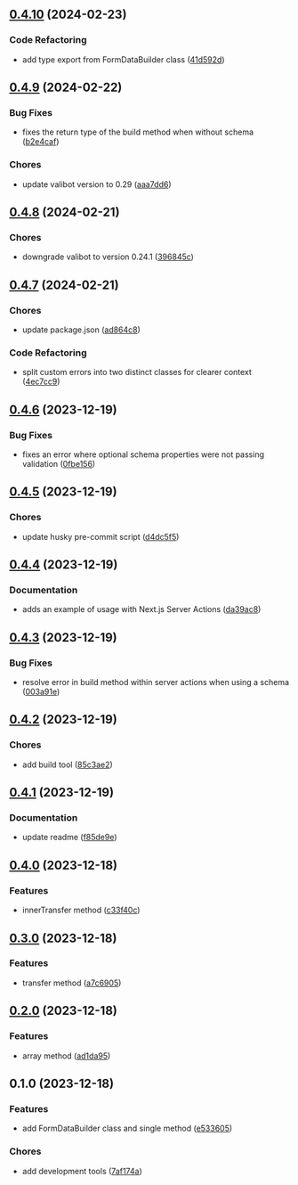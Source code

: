 

## [0.4.10](https://github.com/nicomoraes/formdata-builder/compare/0.4.9...0.4.10) (2024-02-23)


### Code Refactoring

* add type export from FormDataBuilder class ([41d592d](https://github.com/nicomoraes/formdata-builder/commit/41d592dbe33e0361de9b54983b0df39fe7eb9e4d))

## [0.4.9](https://github.com/nicomoraes/formdata-builder/compare/0.4.8...0.4.9) (2024-02-22)


### Bug Fixes

* fixes the return type of the build method when without schema ([b2e4caf](https://github.com/nicomoraes/formdata-builder/commit/b2e4cafcbd6f07e963c8606c1789c8232c6ba331))


### Chores

* update valibot version to 0.29 ([aaa7dd6](https://github.com/nicomoraes/formdata-builder/commit/aaa7dd6892046c6d1ac20dc345bda65ffaf702f3))

## [0.4.8](https://github.com/nicomoraes/formdata-builder/compare/0.4.7...0.4.8) (2024-02-21)


### Chores

* downgrade valibot to version 0.24.1 ([396845c](https://github.com/nicomoraes/formdata-builder/commit/396845c37d855ca8bd5694659e291b5eecfb4c73))

## [0.4.7](https://github.com/nicomoraes/formdata-builder/compare/0.4.6...0.4.7) (2024-02-21)


### Chores

* update package.json ([ad864c8](https://github.com/nicomoraes/formdata-builder/commit/ad864c82c61cfe245d2c5948f26b5447246152af))


### Code Refactoring

* split custom errors into two distinct classes for clearer context ([4ec7cc9](https://github.com/nicomoraes/formdata-builder/commit/4ec7cc915f1828981221f84309f8e7c0bc6af5d7))

## [0.4.6](https://github.com/nicomoraes/formdata-builder/compare/0.4.5...0.4.6) (2023-12-19)


### Bug Fixes

* fixes an error where optional schema properties were not passing validation ([0fbe156](https://github.com/nicomoraes/formdata-builder/commit/0fbe156269565b06c6f45677df16fbbffb4f62cf))

## [0.4.5](https://github.com/nicomoraes/formdata-builder/compare/0.4.4...0.4.5) (2023-12-19)


### Chores

* update husky pre-commit script ([d4dc5f5](https://github.com/nicomoraes/formdata-builder/commit/d4dc5f5a25b98f9ce283ee62da01f483e55e171a))

## [0.4.4](https://github.com/nicomoraes/formdata-builder/compare/0.4.3...0.4.4) (2023-12-19)


### Documentation

* adds an example of usage with Next.js Server Actions ([da39ac8](https://github.com/nicomoraes/formdata-builder/commit/da39ac898a6c6b9a58ccf9cfc405acd5678e899e))

## [0.4.3](https://github.com/nicomoraes/formdata-builder/compare/0.4.2...0.4.3) (2023-12-19)


### Bug Fixes

* resolve error in build method within server actions when using a schema ([003a91e](https://github.com/nicomoraes/formdata-builder/commit/003a91e56982914d736481d1d8829ba2c317242f))

## [0.4.2](https://github.com/nicomoraes/formdata-builder/compare/0.4.1...0.4.2) (2023-12-19)


### Chores

* add build tool ([85c3ae2](https://github.com/nicomoraes/formdata-builder/commit/85c3ae2390794843a25f4ea914f88b4c16434e55))

## [0.4.1](https://github.com/nicomoraes/formdata-builder/compare/0.4.0...0.4.1) (2023-12-19)


### Documentation

* update readme ([f85de9e](https://github.com/nicomoraes/formdata-builder/commit/f85de9e9405d53baf4617402ed3e5693cebef96c))

## [0.4.0](https://github.com/nicomoraes/formdata-builder/compare/0.3.0...0.4.0) (2023-12-18)


### Features

* innerTransfer method ([c33f40c](https://github.com/nicomoraes/formdata-builder/commit/c33f40c632b953517ed6a7ba5054fe5b3297d01b))

## [0.3.0](https://github.com/nicomoraes/formdata-builder/compare/0.2.0...0.3.0) (2023-12-18)


### Features

* transfer method ([a7c6905](https://github.com/nicomoraes/formdata-builder/commit/a7c690523412fd4e1547281a1a1884e389c8a505))

## [0.2.0](https://github.com/nicomoraes/formdata-builder/compare/0.1.0...0.2.0) (2023-12-18)


### Features

* array method ([ad1da95](https://github.com/nicomoraes/formdata-builder/commit/ad1da9522cec67309c21f740939802a92bd3b336))

## 0.1.0 (2023-12-18)


### Features

* add FormDataBuilder class and single method ([e533605](https://github.com/nicomoraes/formdata-builder/commit/e533605091931e71e453966c85bec9ae2de890b1))


### Chores

* add development tools ([7af174a](https://github.com/nicomoraes/formdata-builder/commit/7af174a4888ad4e03593a4e33e01aeef137a3637))
